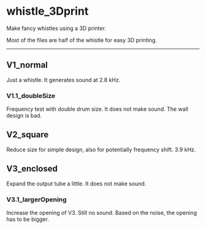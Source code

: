 # whistle_3Dprint
Make fancy whistles using a 3D printer.

Most of the files are half of the whistle for easy 3D printing.

---
## V1_normal

Just a whistle. It generates sound at 2.8 kHz.

### V1.1_doubleSize

Frequency test with double drum size. It does not make sound. The wall design is bad.


## V2_square

Reduce size for simple design, also for potentially frequency shift. 3.9 kHz.

## V3_enclosed

Expand the output tube a little. It does not make sound. 

### V3.1_largerOpening

Increase the opening of V3. Still no sound. Based on the noise, the opening has to be bigger.
